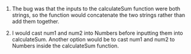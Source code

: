 1. The bug was that the inputs to the calculateSum function were both strings, so the function would concatenate the two strings rather than add them together. 

2. I would cast num1 and num2 into Numbers before inputting them into calculateSum. Another option would be to cast num1 and num2 to Numbers inside the calculateSum function.
